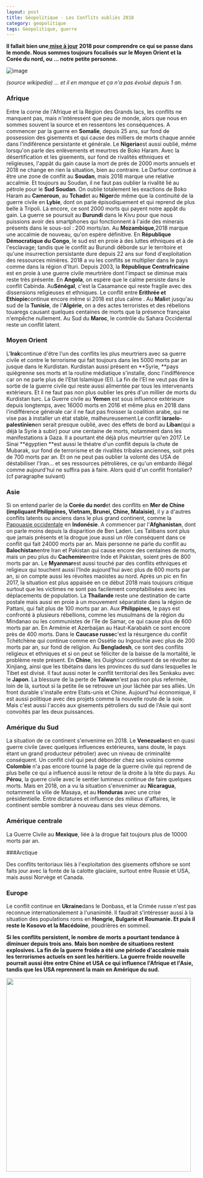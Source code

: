 ```yaml
---
layout: post
title: Géopolitique - Les Conflits oubliés 2018
category: geopolitique
tags: Geopolitique, guerre
---
```

**Il fallait bien une<a href="https://cheziceman.wordpress.com/2017/07/07/geopolitique-les-conflits-oublies-2017/"> mise à jour</a> 2018 pour comprendre ce qui se passe dans le monde. Nous sommes toujours focalisés sur le Moyen Orient et la Corée du nord, ou ... notre petite personne.**

![image](https://upload.wikimedia.org/wikipedia/commons/thumb/d/d9/Ongoing_conflicts_around_the_world.svg/512px-Ongoing_conflicts_around_the_world.svg.png)

*(source wikipedia) ... et il en manque et ça n'a pas évolué depuis 1 an.*

### Afrique

Entre la corne de l'Afrique et la Région des Grands lacs, les conflits ne manquent pas, mais n'intéressent que peu de monde, alors que nous en sommes souvent la source et en ressentons les conséquences. A commencer par la guerre en **Somalie**, depuis 25 ans, sur fond de possession des gisements et qui cause des milliers de morts chaque année dans l'indiférence persistante et générale. Le **Nigeria**est aussi oublié, même lorsqu'on parle des enlèvements et meurtres de Boko Haram. Avec la désertification et les gisements, sur fond de rivalités ethniques et religieuses, l'appât du gain cause la mort de près de 2000 morts annuels et 2018 ne change en rien la situation, bien au contraire. Le Darfour continue à être une zone de conflit au **Soudan**, mais 2018 marque une relative accalmie. Et toujours au Soudan, il ne faut pas oublier la rivalité lié au pétrole pour le **Sud Soudan**. On oublie totalement les exactions de Boko Haram au **Cameroun**, au **Tchad**et au **Niger**de même que la continuité de la guerre civile en **Lybie**, dont on parle épisodiquement et qui reprend de plus belle à Tripoli. Là encore, ce sont 2000 morts qui payent notre appât du gain. La guerre se poursuit au **Burundi** dans le Kivu pour que nous puissions avoir des smartphones qui fonctionnent à l'aide des minerais présents dans le sous-sol : 200 morts/an. Au **Mozambique**,2018 marque une accalmie de nouveau, qu'on espère définitive. En **République Démocratique du Congo**, le sud est en proie à des luttes ethniques et à de l'esclavage; tandis que le conflit au Burundi déborde sur le territoire et qu'une insurrection persistante dure depuis 22 ans sur fond d'exploitation des ressources minières. 2018 a vu les conflits se multiplier dans le pays comme dans la région d'Ituri. Depuis 2003, la **République Centrafricaine** est en proie à une guerre civile meurtrière dont l'impact se diminue mais reste très présente. En **Angola**, on espère que le calme persiste dans le conflit Cabinda. Au**Sénégal**, c'est la Casamance qui reste fragile avec des dissensions religieuses et ethniques. Le conflit entre **Erithrée et Ethiopie**continue encore même si 2018 est plus calme . Au **Mali**et jusqu'au sud de la **Tunisie**, de l'**Algérie**, on a des actes terroristes et des rébelions touaregs causant quelques centaines de morts que la présence française n'empêche nullement. Au Sud du **Maroc**, le contrôle du Sahara Occidental reste un conflit latent.

### Moyen Orient

L'**Irak**continue d'être l'un des conflits les plus meurtriers avec sa guerre civile et contre le terrorisme qui fait toujours dans les 5000 morts par an jusque dans le Kurdistan. Kurdistan aussi présent en **Syrie, **pays quiégrenne ses morts et la routine médiatique s'installe, donc l'indifférence car on ne parle plus de l'Etat Islamique (EI). La fin de l'EI ne veut pas dire la sortie de la guerre civile qui reste aussi alimentée par tous les intervenants extérieurs. Et il ne faut pas non plus oublier les près d'un millier de morts du Kurdistan turc. La Guerre civile au **Yemen** est sous influence extérieure depuis longtemps, avec 16000 morts en 2016 et même plus en 2018 dans l'indifférence générale car il ne faut pas froisser la coalition arabe, qui ne vise pas à installer un état stable, malheureusement.Le conflit **israelo-palestinien**en serait presque oublié, avec des effets de bord au **Liban**(qui a déjà la Syrie à subir) pour une centaine de morts, notamment dans les manifestations à Gaza. Il a pourtant été déjà plus meurtrier qu'en 2017. Le Sinai **égyptien **est aussi le théatre d'un conflit depuis la chute de Mubarak, sur fond de terrorisme et de rivalités tribales anciennes, soit près de 700 morts par an. Et on ne peut pas oublier la volonté des USA de déstabiliser l'Iran... et ses ressources pétrolières, ce qu'un embardo illégal comme aujourd'hui ne suffira pas à faire. Alors quid d'un conflit frontalier? (cf paragraphe suivant)

### Asie

Si on entend parler de la **Corée du nord**et des conflits en **Mer de Chine (impliquant Philippines, Vietnam, Brunei, Chine, Malaisie)**, il y a d'autres conflits latents ou anciens dans le plus grand continent, comme la <a href="https://fr.wikipedia.org/wiki/Conflit_en_Papouasie_occidentale">Papouasie occidentale</a> en **Indonésie**. A commencer par l'**Afghanistan**, dont on parle moins depuis la disparition de Ben Laden. Les Talibans sont plus que jamais présents et la drogue joue aussi un rôle conséquent dans ce conflit qui fait 24000 morts par an. Mais personne ne parle du conflit au **Balochistan**entre Iran et Pakistan qui cause encore des centaines de morts, mais un peu plus du **Cachemire**entre Inde et Pakistan, soient près de 800 morts par an. Le **Myanmar**est aussi touché par des conflits ethniques et religieux qui touchent aussi l'Inde aujourd'hui avec plus de 600 morts par an, si on compte aussi les révoltes maoistes au nord. Après un pic en fin 2017, la situation est plus appaisée en ce début 2018 mais toujours critique surtout que les victimes ne sont pas facilement comptabilisées avec les déplacements de population. La **Thailande** reste une destination de carte postale mais aussi en proie à un mouvement séparatiste dans la région de Pattani, qui fait plus de 100 morts par an. Aux **Philippines**, le pays est confronté à plusieurs rébellions, comme les musulmans de la région du Mindanao ou les communistes de l'île de Samar, ce qui cause plus de 600 morts par an. En Arménie et Azerbaijan au Haut-Karabakh ce sont encore près de 400 morts. Dans le **Caucase russe**c'est la résurgence du conflit Tchétchène qui continue comme en Ossétie ou Ingouchie avec plus de 200 morts par an, sur fond de religion. Au **Bengladesh**, ce sont des conflits religieux et ethniques et si on peut se féliciter de la baisse de la mortalité, le problème reste présent. En **Chine**, les Ouighour continuent de se révolter au Xinjiang, ainsi que les tibétains dans les provinces du sud dans lesquelles le Tibet est divisé. Il faut aussi noter le conflit territorial des îles Senkaku avec le **Japon**. La blessure de la perte de **Taïwan**n'est pas non plus refermée, loin de là, surtout si la petite ile se retrouve un jour lâchée par ses alliés. Un front durable s'installe entre Etats-unis et Chine. Aujourd'hui économique, il est aussi politique avec des projets comme la nouvelle route de la soie. Mais c'est aussi l'accès aux gisements pétroliers du sud de l'Asie qui sont convoités par les deux puissances.

### Amérique du Sud

La situation de ce continent s'envenime en 2018. Le **Venezuela**est en quasi guerre civile (avec quelques influences extérieures, sans doute, le pays étant un grand producteur pétrolier) avec un niveau de criminalité conséquent. Un conflit civil qui peut déborder chez ses voisins comme **Colombie** n'a pas encore tourné la page de la guerre civile qui reprend de plus belle ce qui a influencé aussi le retour de la droite à la tête du pays. Au **Pérou**, la guerre civile avec le sentier lumineux continue de faire quelques morts. Mais en 2018, on a vu la situation s'envenimer au **Nicaragua**, notamment la ville de Masaya, et au **Honduras** avec une crise présidentielle. Entre dictatures et influence des milieux d'affaires, le continent semble sombrer à nouveau dans ses vieux démons.

### Amérique centrale

La Guerre Civile au **Mexique**, liée à la drogue fait toujours plus de 10000 morts par an.

###Arctique

Des conflits teritoriaux liés à l'exploitation des gisements offshore se sont faits jour avec la fonte de la calotte glaciaire, surtout entre Russie et USA, mais aussi Norvège et Canada.

### Europe

Le conflit continue en **Ukraine**dans le Donbass, et la Crimée russe n'est pas reconnue internationalement à l'unanimité. Il faudrait s'intéresser aussi à la situation des populations roms en **Hongrie, Bulgarie et Roumanie. **Et puis il reste le **Kosovo** et la** Macédoine**, poudrières en sommeil.

**Si les conflits persistent, le nombre de morts a pourtant tendance à diminuer depuis trois ans. Mais bon nombre de situations restent explosives. La fin de la guerre froide a été une période d'accalmie mais les terrorismes actuels en sont les héritiers. La guerre froide nouvelle pourrait aussi être entre Chine et USA ce qui influence l'Afrique et l'Asie, tandis que les USA reprennent la main en Amérique du sud.**

<img class="alignnone size-medium" src="https://upload.wikimedia.org/wikipedia/commons/b/b3/Fatalities_2014-2015-2016.png" width="487" height="510">
